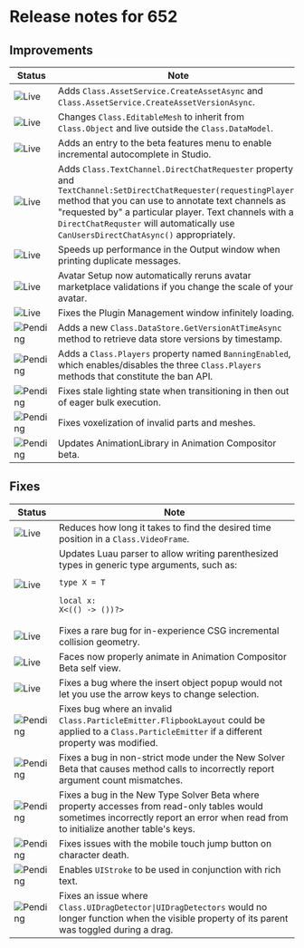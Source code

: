 # Release notes for 652

## Improvements

| Status | Note |
|--------|------|
| ![Live](https://img.shields.io/badge/Live-009E57?style=flat)  | Adds <code>Class.AssetService.CreateAssetAsync</code> and <code>Class.AssetService.CreateAssetVersionAsync</code>. |
| ![Live](https://img.shields.io/badge/Live-009E57?style=flat)  | Changes <code>Class.EditableMesh</code> to inherit from <code>Class.Object</code> and live outside the <code>Class.DataModel</code>. |
| ![Live](https://img.shields.io/badge/Live-009E57?style=flat)  | Adds an entry to the beta features menu to enable incremental autocomplete in Studio. |
| ![Live](https://img.shields.io/badge/Live-009E57?style=flat)  | Adds <code>Class.TextChannel.DirectChatRequester</code> property and <code>TextChannel:SetDirectChatRequester(requestingPlayer)</code> method that you can use to annotate text channels as "requested by" a particular player. Text channels with a <code>DirectChatRequster</code> will automatically use <code>CanUsersDirectChatAsync()</code> appropriately. |
| ![Live](https://img.shields.io/badge/Live-009E57?style=flat)  | Speeds up performance in the Output window when printing duplicate messages. |
| ![Live](https://img.shields.io/badge/Live-009E57?style=flat)  | Avatar Setup now automatically reruns avatar marketplace validations if you change the scale of your avatar. |
| ![Live](https://img.shields.io/badge/Live-009E57?style=flat)  | Fixes the Plugin Management window infinitely loading. |
| ![Pending](https://img.shields.io/badge/Pending-DEA517?style=flat)  | Adds a new <code>Class.DataStore.GetVersionAtTimeAsync</code> method to retrieve data store versions by timestamp. |
| ![Pending](https://img.shields.io/badge/Pending-DEA517?style=flat)  | Adds a <code>Class.Players</code> property named <code>BanningEnabled</code>, which enables/disables the three <code>Class.Players</code> methods that constitute the ban API. |
| ![Pending](https://img.shields.io/badge/Pending-DEA517?style=flat)  | Fixes stale lighting state when transitioning in then out of eager bulk execution. |
| ![Pending](https://img.shields.io/badge/Pending-DEA517?style=flat)  | Fixes voxelization of invalid parts and meshes. |
| ![Pending](https://img.shields.io/badge/Pending-DEA517?style=flat)  | Updates AnimationLibrary in Animation Compositor beta. |
## Fixes

| Status | Note |
|--------|------|
| ![Live](https://img.shields.io/badge/Live-009E57?style=flat)  | Reduces how long it takes to find the desired time position in a <code>Class.VideoFrame</code>. |
| ![Live](https://img.shields.io/badge/Live-009E57?style=flat)  | Updates Luau parser to allow writing parenthesized types in generic type arguments, such as:<br><pre><code>type X<T> = T<br><br>local x: X<(() -> ())?><br></code></pre> |
| ![Live](https://img.shields.io/badge/Live-009E57?style=flat)  | Fixes a rare bug for in-experience CSG incremental collision geometry. |
| ![Live](https://img.shields.io/badge/Live-009E57?style=flat)  | Faces now properly animate in Animation Compositor Beta self view. |
| ![Live](https://img.shields.io/badge/Live-009E57?style=flat)  | Fixes a bug where the insert object popup would not let you use the arrow keys to change selection. |
| ![Pending](https://img.shields.io/badge/Pending-DEA517?style=flat)  | Fixes bug where an invalid <code>Class.ParticleEmitter.FlipbookLayout</code> could be applied to a <code>Class.ParticleEmitter</code> if a different property was modified. |
| ![Pending](https://img.shields.io/badge/Pending-DEA517?style=flat)  | Fixes a bug in non-strict mode under the New Solver Beta that causes method calls to incorrectly report argument count mismatches. |
| ![Pending](https://img.shields.io/badge/Pending-DEA517?style=flat)  | Fixes a bug in the New Type Solver Beta where property accesses from read-only tables would sometimes incorrectly report an error when read from to initialize another table's keys. |
| ![Pending](https://img.shields.io/badge/Pending-DEA517?style=flat)  | Fixes issues with the mobile touch jump button on character death. |
| ![Pending](https://img.shields.io/badge/Pending-DEA517?style=flat)  | Enables <code>UIStroke</code> to be used in conjunction with rich text. |
| ![Pending](https://img.shields.io/badge/Pending-DEA517?style=flat)  | Fixes an issue where <code>Class.UIDragDetector\|UIDragDetectors</code> would no longer function when the visible property of its parent was toggled during a drag. |
